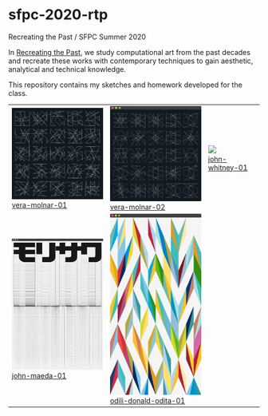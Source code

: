 # sfpc-2020-rtp

Recreating the Past / SFPC Summer 2020

In [Recreating the Past](https://sfpc.io/recreatingthepast-spring2020/), we study computational art from the past decades and recreate these works with contemporary techniques to gain aesthetic, analytical and technical knowledge.

This repository contains my sketches and homework developed for the class.

<table cellpadding="0" cellspacing="20" border="0">
  <tr>
    <td>
      <a href="vera-molnar-01">
        <img src="vera-molnar-01/docs/demo.gif" width="256" /><br />
        vera-molnar-01
      </a>
    </td>
    <td>
      <a href="vera-molnar-02">
        <img src="vera-molnar-02/docs/vera-molnar-02.png" width="256" /><br />
        vera-molnar-02
      </a>
    </td>
    <td>
      <a href="john-whitney-01">
        <img src="john-whitney-01/docs/john-whitney-01.gif" width="256" /><br />
        john-whitney-01
      </a>
    </td>
  </tr>
  <tr>
    <td>
      <a href="john-maeda-01">
        <img src="john-maeda-01/docs/john-maeda-01.png" width="256" /><br />
        john-maeda-01
      </a>
    </td>
    <td>
      <a href="odili-donald-odita-01">
        <img src="odili-donald-odita-01/docs/odili-donald-odita-01.png" width="256" /><br />
        odili-donald-odita-01
      </a>
    </td>
  </tr>
</table>
